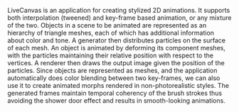 LiveCanvas is an application for creating stylized 2D animations. It supports both interpolation (tweened) and key-frame based animation, or any mixture of the two. Objects in a scene to be animated are represented as an hierarchy of triangle meshes, each of which has additional information about color and tone. A generator then distributes particles on the surface of each mesh. An object is animated by deforming its component meshes, with the particles maintaining their relative position with respect to the vertices. A renderer then draws the output image given the position of the particles. Since objects are represented as meshes, and the application automatically does color blending between two key-frames, we can also use it to create animated morphs rendered in non-photorealistic styles. The generated frames maintain temporal coherency of the brush strokes thus avoiding the shower door effect and results in smooth-looking animations.